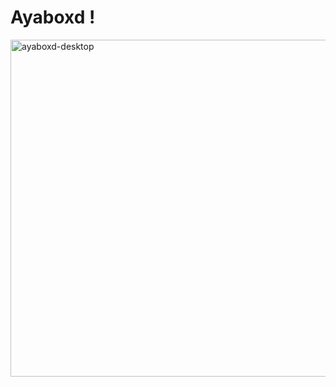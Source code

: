# Ayaboxd !

<img width="1032" height="539" alt="ayaboxd-desktop" src="https://github.com/user-attachments/assets/bc861d98-28d4-4a90-9b5c-895ede6781b1" />

